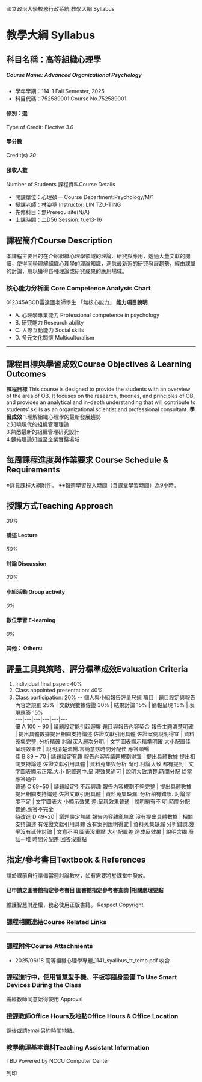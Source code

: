 國立政治大學校務行政系統 教學大綱 Syllabus
# 教學大綱 Syllabus
##  科目名稱：高等組織心理學
#####  Course Name: Advanced Organizational Psychology
  * 學年學期：114-1 Fall Semester, 2025 
  * 科目代碼：752589001 Course No.752589001


#### 修別：選
Type of Credit: Elective 
_3.0_
#### 學分數
Credit(s)
_20_
#### 預收人數
Number of Students
課程資料Course Details
  * 開課單位：心理碩一 Course Department:Psychology/M/1 
  * 授課老師：林姿葶 Instructor: LIN TZU-TING 
  * 先修科目：無Prerequisite(N/A)
  * 上課時間：二D56 Session: tue13-16


##  課程簡介Course Description
本課程主要目的在介紹組織心理學領域的理論、研究與應用，透過大量文獻的閱讀，使得同學理解組織心理學的理論知識，洞悉最新近的研究發展趨勢，經由課堂的討論，用以獲得各種理論或研究成果的應用場域。
###  核心能力分析圖 Core Competence Analysis Chart
012345ABCD雷達圖老師學生
「無核心能力」 
**能力項目說明**
  * A. 心理學專業能力 Professional competence in psychology
  * B. 研究能力 Research ability
  * C. 人際互動能力 Social skills
  * D. 多元文化關懷 Multiculturalism


* * *
##  課程目標與學習成效Course Objectives & Learning Outcomes 
**課程目標**
This course is designed to provide the students with an overview of the area of OB. It focuses on the research, theories, and principles of OB, and provides an analytical and in-depth understanding that will contribute to students’ skills as an organizational scientist and professional consultant.
**學習成效**
1.理解組織心理學的最新發展趨勢  
2.知曉現代的組織管理理論  
3.熟悉最新的組織管理研究設計  
4.鏈結理論知識至企業實踐場域
##  每周課程進度與作業要求 Course Schedule & Requirements
※詳見課程大綱附件。
※※每週學習投入時間（含課堂學習時間）為9小時。
##  授課方式Teaching Approach
_30%_
####  講述 Lecture
_50%_
####  討論 Discussion
_20%_
####  小組活動 Group activity
_0%_
####  數位學習 E-learning
_0%_
####  其他： Others:
##  評量工具與策略、評分標準成效Evaluation Criteria
1) Individual final paper: 40%  
2) Class appointed presentation: 40%  
3) Class participation: 20%
-- 個人與小組報告評量尺規
項目 |  題目設定與報告內容之規劃 25% |  文獻與數據佐證 30% |  結果討論 15% |  簡報呈現 15% |  表現應答 15%  
---|---|---|---|---|---  
優 A 100 ~ 90 |  議題設定能引起迴響 題目與報告內容契合 報告主題清楚明確 |  提出具體數據提出相關支持論述 佐證文獻引用具體 佐證案例說明得宜 |  資料蒐集完整. 分析精確 討論深入層次分明. |  文字圖表顯示精準明確 大小配置佳 呈現效果佳 |  說明清楚流暢.言簡意賅時間分配佳 應答順暢  
佳 B 89 ~ 70 |  議題設定有趣 報告內容與議題規劃得宜 |  提出具體數據 提出相關支持論述 佐證文獻引用具體 |  資料蒐集與分析 尚可.討論大致 都有提到 |  文字圖表顯示正常.大小 配置適中.呈 現效果尚可 |  說明大致清楚.時間分配 恰當 應答適中  
普通 C 69~50 |  議題設定引不起興趣 報告內容規劃不夠完整 |  提出具體數據 提出相關支持論述 佐證文獻引用具體 |  資料蒐集缺漏. 分析稍有錯誤. 討論深度不足 |  文字圖表大 小顯示效果 差.呈現效果普通 |  說明稍有不 明.時間分配 普通.應答不完全  
待改進 D 49~20 |  議題設定無趣 報告內容雜亂無章 沒有提出具體數據 |  相關支持論述 有佐證文獻引用具體 沒有案例說明得宜 |  資料蒐集缺漏 分析錯誤.幾乎沒有延伸討論 |  文意不明 圖表沒重點 大小配置差 造成反效果 |  說明含糊 廢話一堆 時間分配差 回答沒重點  
##  指定/參考書目Textbook & References
請於課前自行準備當週討論教材，如有需要將於課堂中發放。
####  已申請之圖書館指定參考書目  圖書館指定參考書查詢 |相關處理要點
維護智慧財產權，務必使用正版書籍。 Respect Copyright.
###  課程相關連結Course Related Links
* * *
###  課程附件Course Attachments
  * 2025/06/18 高等組織心理學專題_1141_syallbus_tt_temp.pdf  收合 


###  課程進行中，使用智慧型手機、平板等隨身設備 To Use Smart Devices During the Class
需經教師同意始得使用  Approval
###  授課教師Office Hours及地點Office Hours & Office Location
課後或請email另約時間地點。
###  教學助理基本資料Teaching Assistant Information
TBD
Powered by NCCU Computer Center
  
列印
